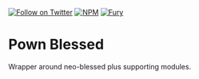 [![Follow on Twitter](https://img.shields.io/twitter/follow/pownjs.svg?logo=twitter)](https://twitter.com/pownjs)
[![NPM](https://img.shields.io/npm/v/@pown/blessed.svg)](https://www.npmjs.com/package/@pown/blessed)
[![Fury](https://img.shields.io/badge/version-2x%20Fury-red.svg)](https://github.com/pownjs/lobby)

# Pown Blessed

Wrapper around neo-blessed plus supporting modules.
